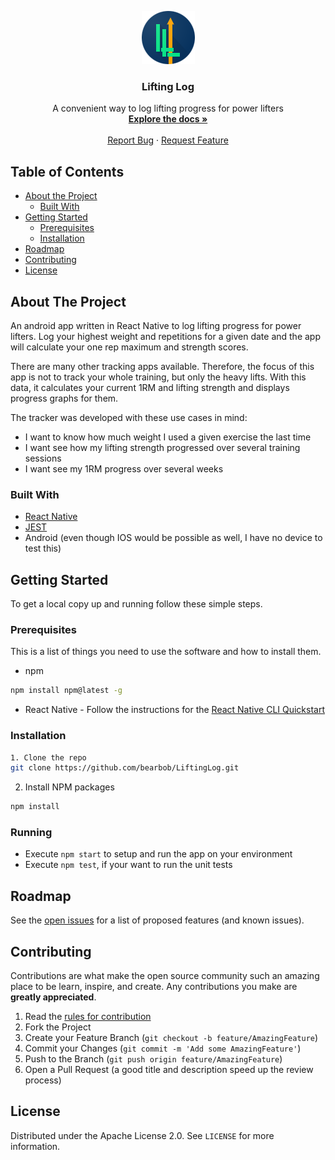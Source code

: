 <!--
*** Using the README template from https://github.com/othneildrew/Best-README-Template
-->

<!-- PROJECT LOGO -->
<p align="center">
  <a href="https://github.com/bearbob/LiftingLog">
    <img src="images/repo-icon.png" alt="Logo" width="85" height="85">
  </a>

  <h3 align="center">Lifting Log</h3>

  <p align="center">
    A convenient way to log lifting progress for power lifters
    <br />
    <a href="https://github.com/bearbob/LiftingLog/tree/master/documentation"><strong>Explore the docs »</strong></a>
    <br />
    <br />
    <a href="https://github.com/bearbob/LiftingLog/issues/new">Report Bug</a>
    ·
    <a href="https://github.com/bearbob/LiftingLog/issues">Request Feature</a>
  </p>
</p>



<!-- TABLE OF CONTENTS -->
## Table of Contents

* [About the Project](#about-the-project)
  * [Built With](#built-with)
* [Getting Started](#getting-started)
  * [Prerequisites](#prerequisites)
  * [Installation](#installation)
* [Roadmap](#roadmap)
* [Contributing](#contributing)
* [License](#license)
<!-- * [Acknowledgements](#acknowledgements) -->



<!-- ABOUT THE PROJECT -->
## About The Project

An android app written in React Native to log lifting progress for power lifters. Log your highest weight and repetitions for a given date and the app will calculate your one rep maximum and strength scores.

There are many other tracking apps available. Therefore, the focus of this app is not to track your whole training, but only the heavy lifts. With this data, it calculates your current 1RM and lifting strength and displays progress graphs for them.

The tracker was developed with these use cases in mind:
* I want to know how much weight I used a given exercise the last time
* I want see how my lifting strength progressed over several training sessions
* I want see my 1RM progress over several weeks


<!-- [![Product Name Screen Shot][product-screenshot]](https://example.com) -->

### Built With

* [React Native](https://reactnative.dev/)
* [JEST](https://jestjs.io/docs/en/tutorial-react-native)
* Android (even though IOS would be possible as well, I have no device to test this)



<!-- GETTING STARTED -->
## Getting Started

To get a local copy up and running follow these simple steps.

### Prerequisites

This is  a list of things you need to use the software and how to install them.
* npm
```sh
npm install npm@latest -g
```
* React Native - Follow the instructions for the [React Native CLI Quickstart](https://reactnative.dev/docs/environment-setup)


### Installation

```sh
1. Clone the repo
git clone https://github.com/bearbob/LiftingLog.git
```
2. Install NPM packages
```sh
npm install
```

### Running
* Execute `npm start` to setup and run the app on your environment
* Execute `npm test`, if your want to run the unit tests


<!-- ROADMAP -->
## Roadmap

See the [open issues](https://github.com/bearbob/LiftingLog/issues) for a list of proposed features (and known issues).



<!-- CONTRIBUTING -->
## Contributing

Contributions are what make the open source community such an amazing place to be learn, inspire, and create. Any contributions you make are **greatly appreciated**.

1. Read the [rules for contribution](./CONTRIBUTING.md)
1. Fork the Project
2. Create your Feature Branch (`git checkout -b feature/AmazingFeature`)
3. Commit your Changes (`git commit -m 'Add some AmazingFeature'`)
4. Push to the Branch (`git push origin feature/AmazingFeature`)
5. Open a Pull Request (a good title and description speed up the review process)



<!-- LICENSE -->
## License

Distributed under the Apache License 2.0. See `LICENSE` for more information.



<!-- ACKNOWLEDGEMENTS -->
<!-- ## Acknowledgements

* []()
* []()

-->



<!-- MARKDOWN LINKS & IMAGES -->
<!-- https://www.markdownguide.org/basic-syntax/#reference-style-links -->
[contributors-shield]: https://img.shields.io/github/contributors/bearbob/repo.svg?style=flat-square
[contributors-url]: https://github.com/bearbob/repo/graphs/contributors
[forks-shield]: https://img.shields.io/github/forks/bearbob/repo.svg?style=flat-square
[forks-url]: https://github.com/bearbob/repo/network/members
[stars-shield]: https://img.shields.io/github/stars/bearbob/repo.svg?style=flat-square
[stars-url]: https://github.com/bearbob/repo/stargazers
[issues-shield]: https://img.shields.io/github/issues/bearbob/repo.svg?style=flat-square
[issues-url]: https://github.com/bearbob/repo/issues
[license-shield]: https://img.shields.io/github/license/bearbob/repo.svg?style=flat-square
[license-url]: https://github.com/bearbob/repo/blob/master/LICENSE.txt
[linkedin-shield]: https://img.shields.io/badge/-LinkedIn-black.svg?style=flat-square&logo=linkedin&colorB=555
[linkedin-url]: https://linkedin.com/in/bearbob
[product-screenshot]: images/screenshot.png
